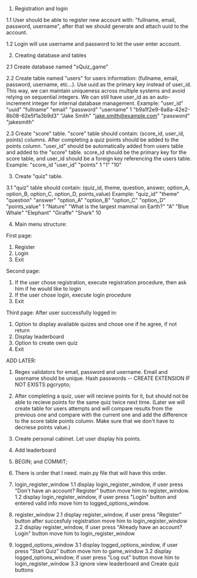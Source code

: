 1. Registration and login

1.1 User should be able to register new account with:
"fullname, email, password, username",
after that we should generate and attach uuid to the account.

1.2 Login will use username and password to let the user enter account.



2. Creating database and tables

2.1 Create database named "sQuiz_game"

2.2 Create table named "users" for users information: (fullname, email, password, username, etc...).
Use uuid as the primary key instead of user_id. This way, we can maintain uniqueness across multiple systems and avoid relying on sequential integers. We can still have user_id as an auto-increment integer for internal database management.
Example:
"user_id"	"uuid"	"fullname"	"email"	"password"	"username"
1	"b9a1f2e9-8a8a-42e2-8b08-62e5f1a3b9d3"	"Jake Smith"	"jake.smith@example.com"	"password"	"jakesmith"

2.3 Create "score" table. "score" table should contain: (score_id, user_id, points) columns. After completing a quiz points should 
be added to the points column. "user_id" should be automatically added from users table and added to the "score" table.
score_id should be the primary key for the score table, and user_id should be a foreign key referencing the users table. 
Example:
"score_id   "user_id"  "points"
1 "1"    "10"



3. Create "quiz" table.

3.1 "quiz" table should contain: (quiz_id, theme, question, answer, option_A,	option_B,	option_C,	option_D,	points_value)
Example:
"quiz_id"   "theme" "question"  "answer"	"option_A"	"option_B"	"option_C"	"option_D"	"points_value"
1	"Nature"	"What is the largest mammal on Earth?"	"A"	"Blue Whale"	"Elephant"	"Giraffe"	"Shark"	10

4. Main menu structure:

First page:
1. Register
2. Login
3. Exit

Second page:
1. If the user chose registration, execute registration procedure, then ask him
if he would like to login
2. If the user chose login, execute login procedure
3. Exit

Third page:
After user successfully logged in:
1. Option to display available quizes and chose one if he agree,
if not return
2. Display leaderboard
3. Option to create own quiz
4. Exit


ADD LATER:

1. Regex validators for email, password and username.
Email and username should be unique.
Hash passwords
-- CREATE EXTENSION IF NOT EXISTS pgcrypto;

2. After completing a quiz, user will recieve points for it, but should not
be able to recieve points for the same quiz twice next time.
(Later we will create table for users attempts and will compare results from
the previous one and compare with the current one and add the difference to the score table points column. Make sure 
that we don't have to decriese points value.)

3. Create personal cabinet.
Let user display his points.

4. Add leaderboard

5. BEGIN; and COMMIT;

6. There is order that I need. main.py file that will have this order.

1. login_register_window
1.1 display login_register_window, if user press "Don't have an account? Register" button move him to register_window.
1.2 display login_register_window, if user press "Login" button and entered valid info move him to logged_options_window.

2. register_window
2.1 display register_window, if user press "Register" button after succesfuly registration move him to login_register_window
2.2 display register_window, if user press "Already have an account? Login" button move him to login_register_window

3. logged_options_window
3.1 display logged_options_window, if user press "Start Quiz" button move him to game_window
3.2 display logged_options_window, if user press "Log out" button move him to login_register_window
3.3 ignore view leaderboard and Create quiz buttons